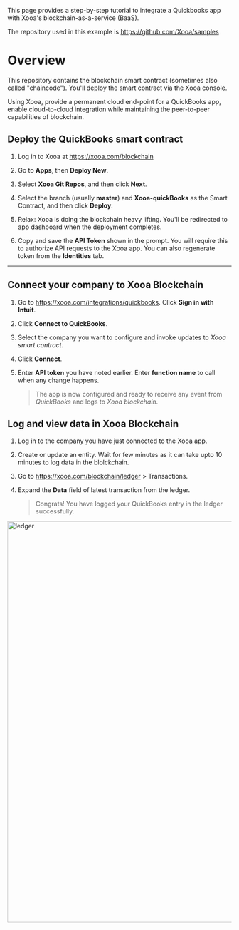 
This page provides a step-by-step tutorial to integrate a Quickbooks app with Xooa's blockchain-as-a-service (BaaS).

The repository used in this example is <https://github.com/Xooa/samples>

# Overview

This repository contains the blockchain smart contract (sometimes also called "chaincode"). You'll deploy the smart contract via the Xooa console.

Using Xooa, provide a permanent cloud end-point for a QuickBooks app, enable cloud-to-cloud integration while maintaining the peer-to-peer capabilities of blockchain.

## Deploy the QuickBooks smart contract 

 
1. Log in to Xooa at <https://xooa.com/blockchain>

2. Go to **Apps**, then **Deploy New**.

3. Select **Xooa Git Repos**, and then click **Next**.

4. Select the branch (usually **master**) and **Xooa-quickBooks** as the Smart Contract, and then click **Deploy**.

5. Relax:  Xooa is doing the blockchain heavy lifting. You'll be redirected to app dashboard when the deployment completes.

6. Copy and save the **API Token** shown in the prompt. You will require this to authorize API requests to the Xooa app. You can also regenerate token from the **Identities** tab.

___

## Connect your company to Xooa Blockchain

1. Go to <https://xooa.com/integrations/quickbooks>. Click **Sign in with Intuit**.

2. Click **Connect to QuickBooks**.

3. Select the company you want to configure and invoke updates to *Xooa smart contract*.

4. Click **Connect**.

5. Enter **API token** you have noted earlier. Enter **function name** to call when any change happens.

	> The app is now configured and ready to receive any event from *QuickBooks* and logs to *Xooa blockchain*.

## Log and view data in Xooa Blockchain

1. Log in to the company you have just connected to the Xooa app.

2. Create or update an entity. Wait for few minutes as it can take upto 10 minutes to log data in the blolckchain.

3. Go to <https://xooa.com/blockchain/ledger> > Transactions.

4. Expand the **Data** field of latest transaction from the ledger.

	> Congrats! You have logged your QuickBooks entry in the ledger successfully.

<img src="https://github.com/Xooa/samples/blob/master/images/qb_ledger.png" alt="ledger" width="900px"/>

